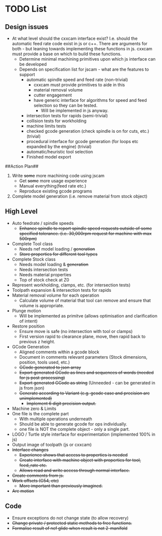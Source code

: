 # TODO List #

## Design issues ##
 * At what level should the cxxcam interface exist?
   I.e. should the automatic feed rate code exist in js or c++. There are arguments for both - but leaning towards implementing these functions in js. cxxcam must provide a base on which to build these functions.
    - Determine minimal machining primitives upon which js interface can be developed
    - Depends on specification list for jscam - what are the features to support
       * automatic spindle speed and feed rate (non-trivial)
          - cxxcam must provide primitives to aide in this
          - material removal volume
          - cutter engagement
          - have generic interface for algorithms for speed and feed selection so they can be tested. 
             - Will be implemented in js anyway.
       * intersection tests for rapids (semi-trivial)
       * collision tests for workholding
       * machine limits tests
       * checked gcode generation (check spindle is on for cuts, etc.) (trivial)
       * procedural interface for gcode generation (for loops etc expanded by the engine) (trivial)
       * automatic/heuristic tool selection
       * Finished model export

##Action Plan##
 1. Write ~~some~~ more machining code using jscam
    * Get ~~some~~ more usage experience
    * Manual everything(feed rate etc.)
    * Reproduce existing gcode programs
 2. Complete model generation (i.e. remove material from stock object)

## High Level ##
 * Auto feedrate / spindle speeds
    - ~~Enhance spindle to report spindle speed requests outside of some specified tolerance. (i.e. 30,000rpm request for machine with max 500rpm)~~
 * Complete Tool class
    - Needs nef model loading / ~~generation~~
    - ~~Store properties for different tool types~~
 * Complete Stock class
    - Needs model loading & ~~generation~~
    - Needs intersection tests
    - Needs material properties
    - Top of stock check at Z0
 * Represent workholding, clamps, etc. (for intersection tests)
 * Toolpath expansion & intersection tests for rapids
 * Material removal volume for each operation
    - Calculate volume of material that tool can remove and ensure that volume is appropriate.
 * Plunge motion
    * Will be implemented as primitve (allows optimisation and clarification of intent)
 * Restore position
    - Ensure move is safe (no intersection with tool or clamps)
    - First version rapid to clearance plane, move, then rapid back to previous z height.
 * GCode Generation
    - Aligned comments within a gcode block
    - Document in comments relevant parameters (Stock dimensions, position, tools used, etc.)
    - ~~GCode generated to json array~~
    - ~~Export generated GCode as lines and sequences of words (needed for js post-processing)~~
    - ~~Export generated GCode as string~~ (Unneeded - can be generated in js from json)
    - ~~Generate according to Variant (e.g. gcode case and precision are unimplemented)~~
       - ~~Implement 6 digit precision output.~~
 * Machine zero & Limits
 * One file is the complete part
    - With multiple operations underneath
    - Should be able to generate gcode for ops individually.
    - one file is NOT the complete object - only a single part.
 * LOGO / Turtle style interface for experimentation (implemented 100% in js)
 * Output image of toolpath (js or cxxcam)
 * ~~Interface changes~~
    - ~~Experience shows that access to properties is needed~~
    - ~~Create interface with machine object with properties for tool, feed_rate etc.~~
    - ~~Allows read and write access through normal interface.~~
 * ~~Create comments from js.~~
 * ~~Work offsets (G54, etc)~~
    - ~~More important than previously imagined.~~
 * ~~Arc motion~~

## Code ##
 * Ensure exceptions do not change state (to allow recovery)
 * ~~Change private / protected static methods to free functions.~~
 * ~~Formalise result of nef glide when result is not 2-manifold~~
